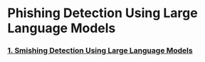 # Phishing Detection Using Large Language Models
### [1. Smishing Detection Using Large Language Models](./smishing%20detection/README.md)